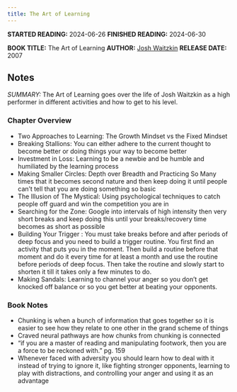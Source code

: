 ```yaml
---
title: The Art of Learning
---
```

 **STARTED READING:** 2024-06-26
 **FINISHED READING:** 2024-06-30

**BOOK TITLE:** The Art of Learning
**AUTHOR:** [Josh Waitzkin](https://en.wikipedia.org/wiki/Joshua_Waitzkin)
**RELEASE DATE:** 2007

## Notes
*SUMMARY:* The Art of Learning goes over the life of Josh Waitzkin as a high performer in different activities and how to get to his level. 

### Chapter Overview
- Two Approaches to Learning: The Growth Mindset vs the Fixed Mindset
- Breaking Stallions: You can either adhere to the current thought to become better or doing things your way to become better
- Investment in Loss: Learning to be a newbie and be humble and humiliated by the learning process
- Making Smaller Circles: Depth over Breadth and Practicing So Many times that it becomes second nature and then keep doing it until people can’t tell that you are doing something so basic
- The Illusion of The Mystical: Using psychological techniques to catch people off guard and win the competition you are in
- Searching for the Zone: Google into intervals of high intensity then very short breaks and keep doing this until your breaks/recovery time becomes as short as possible
- Building Your Trigger : You must take breaks before and after periods of deep focus and you need to build a trigger routine. You first find an activity that puts you in the moment. Then build a routine before that moment and do it every time for at least a month and use the routine before periods of deep focus. Then take the routine and slowly start to shorten it till it takes only a few minutes to do.
- Making Sandals: Learning to channel your anger so you don’t get knocked off balance or so you get better at beating your opponents.

### Book Notes

- Chunking is when a bunch of information that goes together so it is easier to see how they relate to one other in the grand scheme of things
- Craved neural pathways are how chunks from chunking is connected
- “if you are a master of reading and manipulating footwork, then you are a force to be reckoned with.” pg. 159
- Whenever faced with adversity you should learn how to deal with it instead of trying to ignore it, like fighting stronger opponents, learning to play with distractions, and controlling your anger and using it as an advantage
